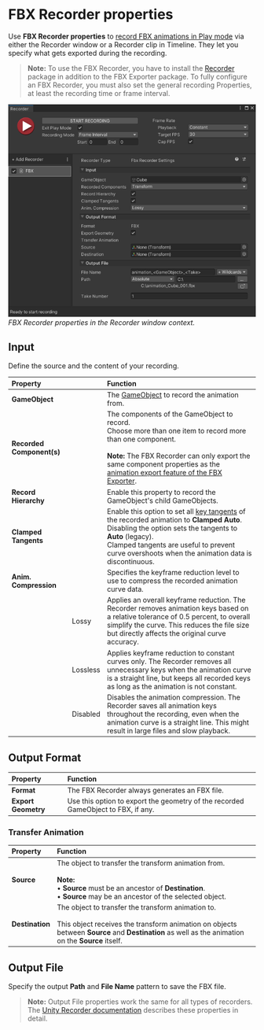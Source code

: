 # FBX Recorder properties

Use **FBX Recorder properties** to [record FBX animations in Play mode](export-record-in-play-mode.md) via either the Recorder window or a Recorder clip in Timeline. They let you specify what gets exported during the recording.

> **Note:** To use the FBX Recorder, you have to install the [Recorder](https://docs.unity3d.com/Packages/com.unity.recorder@latest) package in addition to the FBX Exporter package. To fully configure an FBX Recorder, you must also set the general recording Properties, at least the recording time or frame interval.

![](images/FBXExporter_RecorderSettings.png)  
_FBX Recorder properties in the Recorder window context._

## Input

Define the source and the content of your recording.

| Property || Function |
| :--- | :--- | :--- |
| **GameObject** ||The [GameObject](https://docs.unity3d.com/Manual/class-GameObject.html) to record the animation from.|
| **Recorded Component(s)** ||The components of the GameObject to record.<br />Choose more than one item to record more than one component.<br /><br />**Note:** The FBX Recorder can only export the same component properties as the [animation export feature of the FBX Exporter](exported-attributes.md#animation). |
| **Record Hierarchy** ||Enable this property to record the GameObject's child GameObjects.|
| **Clamped Tangents** || Enable this option to set all [key tangents](https://docs.unity3d.com/Manual/EditingCurves.html) of the recorded animation to **Clamped Auto**. Disabling the option sets the tangents to **Auto** (legacy).<br />Clamped tangents are useful to prevent curve overshoots when the animation data is discontinuous. |
| **Anim. Compression** || Specifies the keyframe reduction level to use to compress the recorded animation curve data. |
| | Lossy | Applies an overall keyframe reduction. The Recorder removes animation keys based on a relative tolerance of 0.5 percent, to overall simplify the curve. This reduces the file size but directly affects the original curve accuracy. |
| | Lossless | Applies keyframe reduction to constant curves only. The Recorder removes all unnecessary keys when the animation curve is a straight line, but keeps all recorded keys as long as the animation is not constant. |
| | Disabled | Disables the animation compression. The Recorder saves all animation keys throughout the recording, even when the animation curve is a straight line. This might result in large files and slow playback. |

## Output Format

| Property | Function |
| :--- | :--- |
| **Format** | The FBX Recorder always generates an FBX file. |
| **Export Geometry** | Use this option to export the geometry of the recorded GameObject to FBX, if any. |

### Transfer Animation

| Property | Function |
| :--- | :--- |
| **Source** | The object to transfer the transform animation from. <br/><br/>**Note:**<br/>• **Source** must be an ancestor of **Destination**.<br/>• **Source** may be an ancestor of the selected object. |
| **Destination** | The object to transfer the transform animation to.<br/><br/>This object receives the transform animation on objects between **Source** and **Destination** as well as the animation on the **Source** itself. |

## Output File

Specify the output **Path** and **File Name** pattern to save the FBX file.

> **Note:** Output File properties work the same for all types of recorders. The [Unity Recorder documentation](https://docs.unity3d.com/Packages/com.unity.recorder@latest/index.html) describes these properties in detail.
